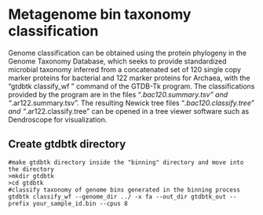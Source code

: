 # Metagenome bin taxonomy classification
Genome classification can be obtained using the protein phylogeny in the Genome Taxonomy Database, which seeks to provide standardized microbial taxonomy inferred from a concatenated set of 120 single copy marker proteins for bacterial and 122 marker proteins for Archaea, with the “gtdbtk classify_wf ” command of the GTDB-Tk program. The classifications provided by the program are in the files “*.bac120.summary.tsv” and “*.ar122.summary.tsv”. The resulting Newick tree files “*.bac120.classify.tree” and “*.ar122.classify.tree” can be opened in a tree viewer software such as Dendroscope for visualization.

## Create gtdbtk directory
```
#make gtdbtk directory inside the "binning" directory and move into the directory
>mkdir gtdbtk
>cd gtdbtk
#classify taxonomy of genome bins generated in the binning process
gtdbtk classify_wf --genome_dir ../ -x fa --out_dir gtdbtk_out --prefix your_sample_id.bin --cpus 8


```
